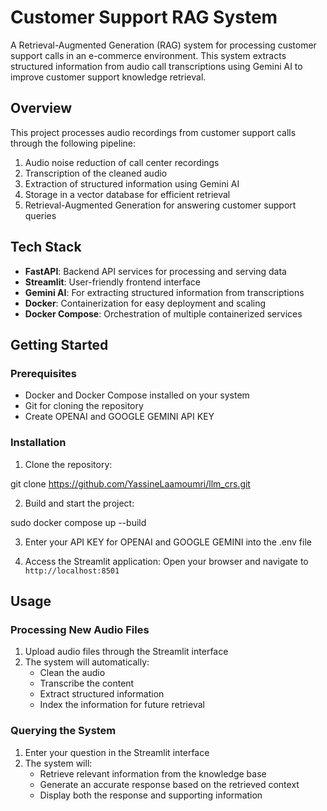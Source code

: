# Customer Support RAG System

A Retrieval-Augmented Generation (RAG) system for processing customer support calls in an e-commerce environment. This system extracts structured information from audio call transcriptions using Gemini AI to improve customer support knowledge retrieval.

## Overview

This project processes audio recordings from customer support calls through the following pipeline:
1. Audio noise reduction of call center recordings
2. Transcription of the cleaned audio
3. Extraction of structured information using Gemini AI
4. Storage in a vector database for efficient retrieval
5. Retrieval-Augmented Generation for answering customer support queries

## Tech Stack

- **FastAPI**: Backend API services for processing and serving data
- **Streamlit**: User-friendly frontend interface
- **Gemini AI**: For extracting structured information from transcriptions
- **Docker**: Containerization for easy deployment and scaling
- **Docker Compose**: Orchestration of multiple containerized services

## Getting Started

### Prerequisites

- Docker and Docker Compose installed on your system
- Git for cloning the repository
- Create OPENAI and GOOGLE GEMINI API KEY

### Installation

1. Clone the repository:

git clone https://github.com/YassineLaamoumri/llm_crs.git

2. Build and start the project:

sudo docker compose up --build

3. Enter your API KEY for OPENAI and GOOGLE GEMINI into the .env file

3. Access the Streamlit application:
Open your browser and navigate to `http://localhost:8501`



## Usage

### Processing New Audio Files

1. Upload audio files through the Streamlit interface
2. The system will automatically:
   - Clean the audio
   - Transcribe the content
   - Extract structured information
   - Index the information for future retrieval

### Querying the System

1. Enter your question in the Streamlit interface
2. The system will:
   - Retrieve relevant information from the knowledge base
   - Generate an accurate response based on the retrieved context
   - Display both the response and supporting information
